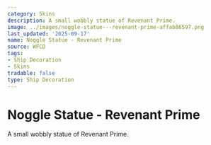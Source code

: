 ```yaml
---
category: Skins
description: A small wobbly statue of Revenant Prime.
image: ../images/noggle-statue---revenant-prime-affab86597.png
last_updated: '2025-09-17'
name: Noggle Statue - Revenant Prime
source: WFCD
tags:
- Ship Decoration
- Skins
tradable: false
type: Ship Decoration
---
```


# Noggle Statue - Revenant Prime

A small wobbly statue of Revenant Prime.

